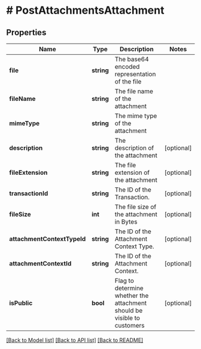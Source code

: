 # # PostAttachmentsAttachment

## Properties

Name | Type | Description | Notes
------------ | ------------- | ------------- | -------------
**file** | **string** | The base64 encoded representation of the file |
**fileName** | **string** | The file name of the attachment |
**mimeType** | **string** | The mime type of the attachment |
**description** | **string** | The description of the attachment | [optional]
**fileExtension** | **string** | The file extension of the attachment | [optional]
**transactionId** | **string** | The ID of the Transaction. | [optional]
**fileSize** | **int** | The file size of the attachment in Bytes | [optional]
**attachmentContextTypeId** | **string** | The ID of the Attachment Context Type. | [optional]
**attachmentContextId** | **string** | The ID of the Attachment Context. | [optional]
**isPublic** | **bool** | Flag to determine whether the attachment should be visible to customers | [optional]

[[Back to Model list]](../../README.md#models) [[Back to API list]](../../README.md#endpoints) [[Back to README]](../../README.md)
